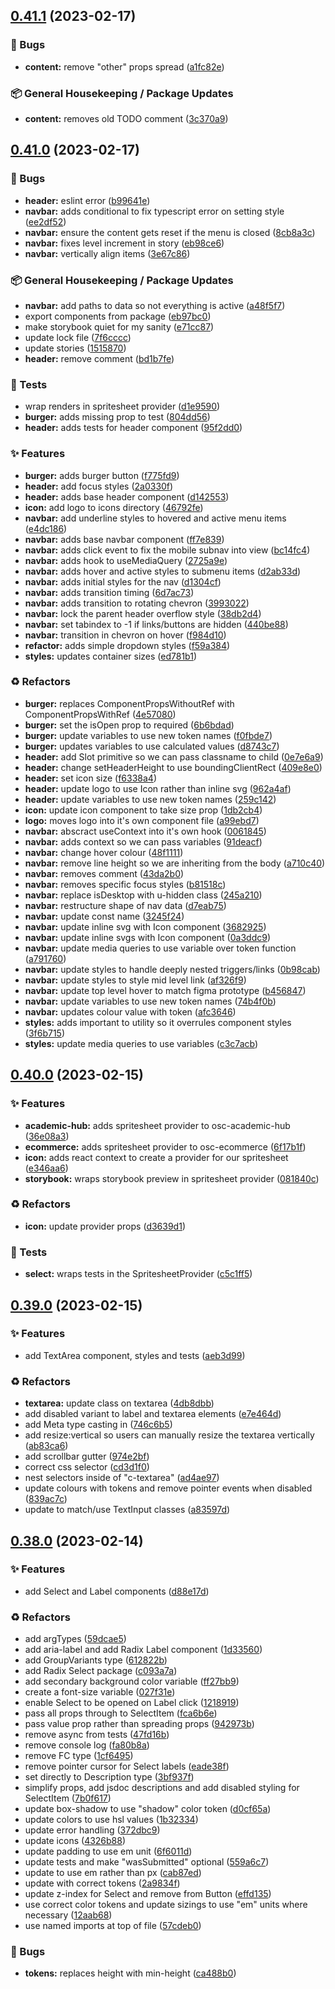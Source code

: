 ## [0.41.1](https://github.com/Open-Study-College/osc/compare/v0.41.0...v0.41.1) (2023-02-17)


### 🐛 Bugs

* **content:** remove "other" props spread ([a1fc82e](https://github.com/Open-Study-College/osc/commit/a1fc82e81839b472b399fa47037ff79da480ecc9))


### 📦 General Housekeeping / Package Updates

* **content:** removes old TODO comment ([3c370a9](https://github.com/Open-Study-College/osc/commit/3c370a91a62977f38508d33b9bc91ede8a97cad4))

## [0.41.0](https://github.com/Open-Study-College/osc/compare/v0.40.0...v0.41.0) (2023-02-17)


### 🐛 Bugs

* **header:** eslint error ([b99641e](https://github.com/Open-Study-College/osc/commit/b99641e0fef1094394e50a2fe63ce7b0934b4cb0))
* **navbar:** adds conditional to fix typescript error on setting style ([ee2df52](https://github.com/Open-Study-College/osc/commit/ee2df52cabf0879ad018ec5b241534ac0075e5a1))
* **navbar:** ensure the content gets reset if the menu is closed ([8cb8a3c](https://github.com/Open-Study-College/osc/commit/8cb8a3c9c216540ceb1e95da76df09a60ae9399f))
* **navbar:** fixes level increment in story ([eb98ce6](https://github.com/Open-Study-College/osc/commit/eb98ce69fe6a2be145d4e648dc49decd8e389bfb))
* **navbar:** vertically align items ([3e67c86](https://github.com/Open-Study-College/osc/commit/3e67c86e2ced2f9d1eb2e254e86f7a2ebf2ed621))


### 📦 General Housekeeping / Package Updates

* **navbar:** add paths to data so not everything is active ([a48f5f7](https://github.com/Open-Study-College/osc/commit/a48f5f79f44ec3bb931276eee306c483774c30f8))
* export components from package ([eb97bc0](https://github.com/Open-Study-College/osc/commit/eb97bc02c6c435374609a013c6e85fdfd540d73c))
* make storybook quiet for my sanity ([e71cc87](https://github.com/Open-Study-College/osc/commit/e71cc87bb2d4241379cb06272e6952d86f641ace))
* update lock file ([7f6cccc](https://github.com/Open-Study-College/osc/commit/7f6ccccac44213e69f74add27f6f876eaea9bc4b))
* update stories ([1515870](https://github.com/Open-Study-College/osc/commit/151587096ce8a6f404d63c8d13890d90f24c792d))
* **header:** remove comment ([bd1b7fe](https://github.com/Open-Study-College/osc/commit/bd1b7fed3e9069908906b9bfa2eed7db434ba7e3))


### 🧪 Tests

* wrap renders in spritesheet provider ([d1e9590](https://github.com/Open-Study-College/osc/commit/d1e95902d9c4b0bfed3df2271efcd4135e896472))
* **burger:** adds missing prop to test ([804dd56](https://github.com/Open-Study-College/osc/commit/804dd567ae5a6d3ae9d5d6a39d31eb87ca215a7b))
* **header:** adds tests for header component ([95f2dd0](https://github.com/Open-Study-College/osc/commit/95f2dd05e44bf3b35c794f22510df900e15e484e))


### ✨ Features

* **burger:** adds burger button ([f775fd9](https://github.com/Open-Study-College/osc/commit/f775fd99d99efb63b2bf187b632472e6289a9dc4))
* **header:** add focus styles ([2a0330f](https://github.com/Open-Study-College/osc/commit/2a0330f2527ce7a062c8404cf2fbb61fdd928098))
* **header:** adds base header component ([d142553](https://github.com/Open-Study-College/osc/commit/d14255307b70528220858df21cf7aadbc50a366a))
* **icon:** add logo to icons directory ([46792fe](https://github.com/Open-Study-College/osc/commit/46792fed7c5d4f5bc24cc354fc34acebaf4fdc48))
* **navbar:** add underline styles to hovered and active menu items ([e4dc186](https://github.com/Open-Study-College/osc/commit/e4dc1868682c7a02c3c3ab9ef178c1f610f30b9c))
* **navbar:** adds base navbar component ([ff7e839](https://github.com/Open-Study-College/osc/commit/ff7e8397382089948459d6a338d1058cf950e982))
* **navbar:** adds click event to fix the mobile subnav into view ([bc14fc4](https://github.com/Open-Study-College/osc/commit/bc14fc431f78be20905c250fc528d1ae851ba9db))
* **navbar:** adds hook to useMediaQuery ([2725a9e](https://github.com/Open-Study-College/osc/commit/2725a9ecc0b06e52642fbf689cb29307a930910d))
* **navbar:** adds hover and active styles to submenu items ([d2ab33d](https://github.com/Open-Study-College/osc/commit/d2ab33d816546f8f4399c3f321a0efafaee4b217))
* **navbar:** adds initial styles for the nav ([d1304cf](https://github.com/Open-Study-College/osc/commit/d1304cfb9fe9fa1e2bc81af10a38a83c1870f46b))
* **navbar:** adds transition timing ([6d7ac73](https://github.com/Open-Study-College/osc/commit/6d7ac73e80ae1f022292c82b9fd252c64e281b0e))
* **navbar:** adds transition to rotating chevron ([3993022](https://github.com/Open-Study-College/osc/commit/3993022339f2a87140246b3f80f79656ff474c67))
* **navbar:** lock the parent header overflow style ([38db2d4](https://github.com/Open-Study-College/osc/commit/38db2d46c745e3965e6bd9bfe4e5fdc8067d3d5e))
* **navbar:** set tabindex to -1 if links/buttons are hidden ([440be88](https://github.com/Open-Study-College/osc/commit/440be889e6764496be195992e9972bc336878f8c))
* **navbar:** transition in chevron on hover ([f984d10](https://github.com/Open-Study-College/osc/commit/f984d1010b17e1bed56b1ad78fdec462925456c2))
* **refactor:** adds simple dropdown styles ([f59a384](https://github.com/Open-Study-College/osc/commit/f59a384e8f0ce8f04b773a92fff9fa3ec8e117ea))
* **styles:** updates container sizes ([ed781b1](https://github.com/Open-Study-College/osc/commit/ed781b1310b0bcb18584f222aa5ca30b715e52ae))


### ♻️ Refactors

* **burger:** replaces ComponentPropsWithoutRef with ComponentPropsWithRef ([4e57080](https://github.com/Open-Study-College/osc/commit/4e57080617b916ff3a92c59fae8db481089b62a8))
* **burger:** set the isOpen prop to required ([6b6bdad](https://github.com/Open-Study-College/osc/commit/6b6bdad25edf52642b737553a8a45cb1df36d930))
* **burger:** update variables to use new token names ([f0fbde7](https://github.com/Open-Study-College/osc/commit/f0fbde71086ee5ef148d278adcf1d72fb2c635d3))
* **burger:** updates variables to use calculated values ([d8743c7](https://github.com/Open-Study-College/osc/commit/d8743c7685a19bc00c8301bb9c0961e01e25e2b0))
* **header:** add Slot primitive so we can pass classname to child ([0e7e6a9](https://github.com/Open-Study-College/osc/commit/0e7e6a9e14f157d3be72f9552b8fb26db2bed697))
* **header:** change setHeaderHeight to use boundingClientRect ([409e8e0](https://github.com/Open-Study-College/osc/commit/409e8e09382bbc6ebca3b686138d6dc6e290df50))
* **header:** set icon size ([f6338a4](https://github.com/Open-Study-College/osc/commit/f6338a4e037b75b93ca7494d69f6cabd9d5dfdcd))
* **header:** update logo to use Icon rather than inline svg ([962a4af](https://github.com/Open-Study-College/osc/commit/962a4aff27056926280219fee34cb803cb7454dd))
* **header:** update variables to use new token names ([259c142](https://github.com/Open-Study-College/osc/commit/259c14284efc42093436d818b29015296de347b6))
* **icon:** update icon component to take size prop ([1db2cb4](https://github.com/Open-Study-College/osc/commit/1db2cb4763236ab816fa21a8c29ac09d50bf696f))
* **logo:** moves logo into it's own component file ([a99ebd7](https://github.com/Open-Study-College/osc/commit/a99ebd741531ae888b1d961024e80a860d42f9e5))
* **navbar:** abscract useContext into it's own hook ([0061845](https://github.com/Open-Study-College/osc/commit/0061845525f54c2becba3e719aa94977b4d2abf9))
* **navbar:** adds context so we can pass variables ([91deacf](https://github.com/Open-Study-College/osc/commit/91deacfd39df38384d1d6eafa97dcbe34918398f))
* **navbar:** change hover colour ([48f1111](https://github.com/Open-Study-College/osc/commit/48f1111fff8fca48e3b3bbda566110799c57609f))
* **navbar:** remove line height so we are inheriting from the body ([a710c40](https://github.com/Open-Study-College/osc/commit/a710c40172d5a00daf9431984d631d3fa93f6589))
* **navbar:** removes comment ([43da2b0](https://github.com/Open-Study-College/osc/commit/43da2b0cd97307576ad0c926de782ea6ea2e67ae))
* **navbar:** removes specific focus styles ([b81518c](https://github.com/Open-Study-College/osc/commit/b81518cd0b923bbb2ae177d95ee2cda208deadd3))
* **navbar:** replace isDesktop with u-hidden class ([245a210](https://github.com/Open-Study-College/osc/commit/245a21063a9d234b41d5b1b8e03b678d7756a0f9))
* **navbar:** restructure shape of nav data ([d7eab75](https://github.com/Open-Study-College/osc/commit/d7eab754f936a06bbbffa31eaccb93f534c292c3))
* **navbar:** update const name ([3245f24](https://github.com/Open-Study-College/osc/commit/3245f2472c6e9123a6f6aa3860b43954e31d7475))
* **navbar:** update inline svg with Icon component ([3682925](https://github.com/Open-Study-College/osc/commit/3682925d27c03b60b341eb3d64f9b0adc2e18354))
* **navbar:** update inline svgs with Icon component ([0a3ddc9](https://github.com/Open-Study-College/osc/commit/0a3ddc9d28e586dedf4c09eed283975b091defc1))
* **navbar:** update media queries to use variable over token function ([a791760](https://github.com/Open-Study-College/osc/commit/a791760cd41225f488d32064fdba77f2725417a5))
* **navbar:** update styles to handle deeply nested triggers/links ([0b98cab](https://github.com/Open-Study-College/osc/commit/0b98cab4bd71de79146228ccba989bf4835af593))
* **navbar:** update styles to style mid level link ([af326f9](https://github.com/Open-Study-College/osc/commit/af326f9c050745f13197d7799af5972bc4466330))
* **navbar:** update top level hover to match figma prototype ([b456847](https://github.com/Open-Study-College/osc/commit/b45684741585e00f35053cfd597b0f06ea847951))
* **navbar:** update variables to use new token names ([74b4f0b](https://github.com/Open-Study-College/osc/commit/74b4f0b77c943855662c5212af79d309dbfe0d12))
* **navbar:** updates colour value with token ([afc3646](https://github.com/Open-Study-College/osc/commit/afc36467029d111f0e9d43dcbcd2dbb94e97a94f))
* **styles:** adds important to utility so it overrules component styles ([3f6b715](https://github.com/Open-Study-College/osc/commit/3f6b71598bea6dae456205d7a5653a361c3c88e5))
* **styles:** update media queries to use variables ([c3c7acb](https://github.com/Open-Study-College/osc/commit/c3c7acb466402f32f1a14617a4ad6f337a9ff4b8))

## [0.40.0](https://github.com/Open-Study-College/osc/compare/v0.39.0...v0.40.0) (2023-02-15)


### ✨ Features

* **academic-hub:** adds spritesheet provider to osc-academic-hub ([36e08a3](https://github.com/Open-Study-College/osc/commit/36e08a30a70667dac0c9239f2f7bc3240086cbdd))
* **ecommerce:** adds spritesheet provider to osc-ecommerce ([6f17b1f](https://github.com/Open-Study-College/osc/commit/6f17b1f6091619604ebc16d26b7f8eef04ef6512))
* **icon:** adds react context to create a provider for our spritesheet ([e346aa6](https://github.com/Open-Study-College/osc/commit/e346aa616eef08a9230be5104bc298c6b444f585))
* **storybook:** wraps storybook preview in spritesheet provider ([081840c](https://github.com/Open-Study-College/osc/commit/081840cadb1b79bd4b95f8759d488361e914256a))


### ♻️ Refactors

* **icon:** update provider props ([d3639d1](https://github.com/Open-Study-College/osc/commit/d3639d1420f426bdbf80f1e18bc544f50f054e58))


### 🧪 Tests

* **select:** wraps tests in the SpritesheetProvider ([c5c1ff5](https://github.com/Open-Study-College/osc/commit/c5c1ff55b8095dbbe9e62c3a616dcbdbaf578e4e))

## [0.39.0](https://github.com/Open-Study-College/osc/compare/v0.38.0...v0.39.0) (2023-02-15)


### ✨ Features

* add TextArea component, styles and tests ([aeb3d99](https://github.com/Open-Study-College/osc/commit/aeb3d9909d3cab1bd2fc6845164851a1e5fcf1b4))


### ♻️ Refactors

* **textarea:** update class on textarea ([4db8dbb](https://github.com/Open-Study-College/osc/commit/4db8dbbdfd2aa04215ca6baf1edfaa23b5dcc0f4))
* add disabled variant to label and textarea elements ([e7e464d](https://github.com/Open-Study-College/osc/commit/e7e464d43c81dffedbabb2a83e19c3d28609d617))
* add Meta type casting in ([746c6b5](https://github.com/Open-Study-College/osc/commit/746c6b517eb81623fa7b4efd502d68039c4709db))
* add resize:vertical so users can manually resize the textarea vertically ([ab83ca6](https://github.com/Open-Study-College/osc/commit/ab83ca611eb3457380c68e560292834c40ba88ab))
* add scrollbar gutter ([974e2bf](https://github.com/Open-Study-College/osc/commit/974e2bf7eb71599238b4695436dba9e488945f23))
* correct css selector ([cd3d1f0](https://github.com/Open-Study-College/osc/commit/cd3d1f0b5376950180e94c79ba854a72fd22aed7))
* nest selectors inside of "c-textarea" ([ad4ae97](https://github.com/Open-Study-College/osc/commit/ad4ae97d4c29319fd8f868a7fab95dfbdfa7d500))
* update colours with tokens and remove pointer events when disabled ([839ac7c](https://github.com/Open-Study-College/osc/commit/839ac7c75f03492c1202733b23477c5e74b39172))
* update to match/use TextInput classes ([a83597d](https://github.com/Open-Study-College/osc/commit/a83597d6af8a04b07e78104f18601a31d21c75e3))

## [0.38.0](https://github.com/Open-Study-College/osc/compare/v0.37.0...v0.38.0) (2023-02-14)


### ✨ Features

* add Select and Label components ([d88e17d](https://github.com/Open-Study-College/osc/commit/d88e17d9ecaed5a3f6d01706606f390737951929))


### ♻️ Refactors

* add argTypes ([59dcae5](https://github.com/Open-Study-College/osc/commit/59dcae57b6e4dd02011c9347769c705dd36bd559))
* add aria-label and add Radix Label component ([1d33560](https://github.com/Open-Study-College/osc/commit/1d3356026de05fac444a81204bf5f2ea90e99cc8))
* add GroupVariants type ([612822b](https://github.com/Open-Study-College/osc/commit/612822b63364556ca473af0e081abeb7fe4c2a26))
* add Radix Select package ([c093a7a](https://github.com/Open-Study-College/osc/commit/c093a7a68dfc04e50b22d79adde4516494b9a334))
* add secondary background color variable ([ff27bb9](https://github.com/Open-Study-College/osc/commit/ff27bb9c6e848b2afcc55f63581e5504aa4018c0))
* create a font-size variable ([027f31e](https://github.com/Open-Study-College/osc/commit/027f31e3239ebe7e37a027e9d111daaccbee9f8c))
* enable Select to be opened on Label click ([1218919](https://github.com/Open-Study-College/osc/commit/121891973822d92f17ce99ca63bbbfe56dfbeff9))
* pass all props through to SelectItem ([fca6b6e](https://github.com/Open-Study-College/osc/commit/fca6b6e69c48cf78a7d53dacab8362f7c02928bb))
* pass value prop rather than spreading props ([942973b](https://github.com/Open-Study-College/osc/commit/942973ba0065def5bdf20d0d924bb2646d489630))
* remove async from tests ([47fd16b](https://github.com/Open-Study-College/osc/commit/47fd16b8e407492bc649020d71fc1735d2a36139))
* remove console log ([fa80b8a](https://github.com/Open-Study-College/osc/commit/fa80b8a19190fc352040d71ab7cccf966ec27f13))
* remove FC type ([1cf6495](https://github.com/Open-Study-College/osc/commit/1cf649541675409a2859c405ab024c99ceb7a204))
* remove pointer cursor for Select labels ([eade38f](https://github.com/Open-Study-College/osc/commit/eade38f72b36bae1c95962c8d670cdada99e7e53))
* set directly to Description type ([3bf937f](https://github.com/Open-Study-College/osc/commit/3bf937f16344cac79041dc638a1dd4c546831231))
* simplify props, add jsdoc descriptions and add disabled styling for SelectItem ([7b0f617](https://github.com/Open-Study-College/osc/commit/7b0f61749908143844339003f2c9b0cbae601487))
* update box-shadow to use "shadow" color token ([d0cf65a](https://github.com/Open-Study-College/osc/commit/d0cf65ae1be79d1f9a59ffc5a575ff3c17630773))
* update colors to use hsl values ([1b32334](https://github.com/Open-Study-College/osc/commit/1b32334131bd38c0392ddf5dd9bca9e22e0971c9))
* update error handling ([372dbc9](https://github.com/Open-Study-College/osc/commit/372dbc90ba33126d65f60819e0e0516937d068e5))
* update icons ([4326b88](https://github.com/Open-Study-College/osc/commit/4326b883ef399351ff07b908bf00b5273c2de18c))
* update padding to use em unit ([6f6011d](https://github.com/Open-Study-College/osc/commit/6f6011d37be1497d294beecd14cbc33217664021))
* update tests and make "wasSubmitted" optional ([559a6c7](https://github.com/Open-Study-College/osc/commit/559a6c7ca7d4dae723dc60895c0bdf9974d63d0d))
* update to use em rather than px ([cab87ed](https://github.com/Open-Study-College/osc/commit/cab87ed0bd9378f99c8c0a46aa8240e4bbbb7f13))
* update with correct tokens ([2a9834f](https://github.com/Open-Study-College/osc/commit/2a9834fc2a7736ae8e593fe4a38f49c8f3a74c8b))
* update z-index for Select and remove from Button ([effd135](https://github.com/Open-Study-College/osc/commit/effd1357e1bd322b17dc3c1b16e3ca8e7de53775))
* use correct color tokens and update sizings to use "em" units where necessary ([12aab68](https://github.com/Open-Study-College/osc/commit/12aab68be7141fa5b53444de09657e5bf82fe1b7))
* use named imports at top of file ([57cdeb0](https://github.com/Open-Study-College/osc/commit/57cdeb0b9c671ce06e8b7d7364df62616bf342d3))


### 🐛 Bugs

* **tokens:** replaces height with min-height ([ca488b0](https://github.com/Open-Study-College/osc/commit/ca488b020f0558213af882e8eee939b1cd67edb1))

